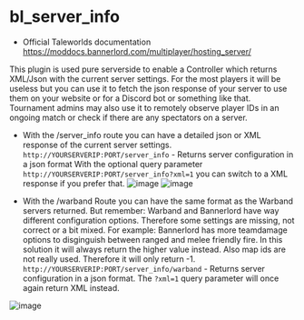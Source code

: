 # bl_server_info

- Official Taleworlds documentation
https://moddocs.bannerlord.com/multiplayer/hosting_server/

This plugin is used pure serverside to enable a Controller which returns XML/Json with the current server settings.
For the most players it will be useless but you can use it to fetch the json response of your server to use them on your website or for a Discord bot or something like that.
Tournament admins may also use it to remotely observe player IDs in an ongoing match or check if there are any spectators on a server.

- With the /server_info route you can have a detailed json or XML response of the current server settings.
  `http://YOURSERVERIP:PORT/server_info` - Returns server configuration in a json format
  With the optional query parameter `http://YOURSERVERIP:PORT/server_info?xml=1` you can switch to a XML response if you prefer that.
![image](https://github.com/GerGotha/bl_webserverinfo/assets/1354209/5e07c32f-a7c8-47bf-ad51-e044bb4beae1)
![image](https://github.com/GerGotha/bl_webserverinfo/assets/1354209/afd30402-f0b5-470e-a466-b27082f565f2)



- With the /warband Route you can have the same format as the Warband servers returned. But remember: Warband and Bannerlord have way different configuration options. Therefore some settings are missing, not correct or a bit mixed. For example: Bannerlord has more teamdamage options to disginguish between ranged and melee friendly fire. In this solution it will always return the higher value instead. Also map ids are not really used. Therefore it will only return -1.
  `http://YOURSERVERIP:PORT/server_info/warband` - Returns server configuration in a json format. The `?xml=1` query parameter will once again return XML instead.

![image](https://github.com/GerGotha/bl_webserverinfo/assets/1354209/6d84a783-7bd2-4b60-ae35-515b2cd364df)

